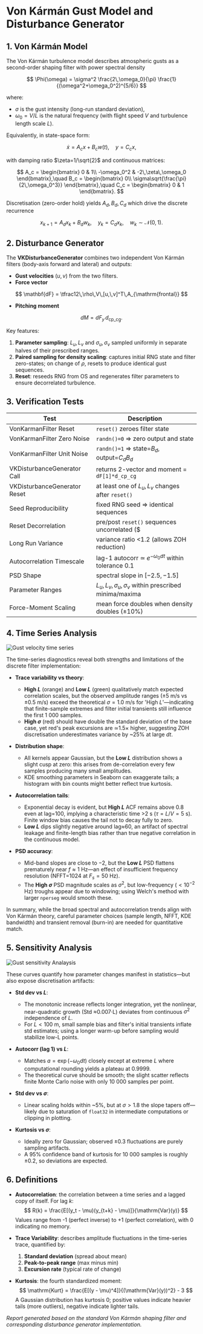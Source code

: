 # Von Kármán Gust Model and Disturbance Generator

## 1. Von Kármán Model

The Von Kármán turbulence model describes atmospheric gusts as a second-order shaping filter with power spectral density

$$
\Phi(\omega) = \sigma^2 \frac{2\,\omega_0}{\pi} \frac{1}{(\omega^2+\omega_0^2)^{5/6}}
$$

where:
- $\sigma$ is the gust intensity (long-run standard deviation),
- $\omega_0 = V/L$ is the natural frequency (with flight speed $V$ and turbulence length scale $L$).

Equivalently, in state-space form:

$$
\dot x = A_c x + B_c w(t),\quad y = C_c x,
$$

with damping ratio $\zeta=1/\sqrt{2}$ and continuous matrices:

$$
A_c = \begin{bmatrix}
0 & 1\\
-\omega_0^2 & -2\,\zeta\,\omega_0
\end{bmatrix},\quad
B_c = \begin{bmatrix}
0\\
\sigma\sqrt{\frac{\pi}{2\,\omega_0^3}}
\end{bmatrix},\quad
C_c = \begin{bmatrix}
0 & 1
\end{bmatrix}.
$$

Discretisation (zero-order hold) yields $A_d, B_d, C_d$ which drive the discrete recurrence

$$
x_{k+1} = A_d x_k + B_d w_k,\quad y_k = C_d x_k,\quad w_k\sim\mathcal{N}(0,1).
$$

## 2. Disturbance Generator

The **VKDisturbanceGenerator** combines two independent Von Kármán filters (body-axis forward and lateral) and outputs:
- **Gust velocities** $(u,v)$ from the two filters.
- **Force vector**

$$
\mathbf{dF} = \tfrac12\,\rho\,V\,[u,\,v]^T\,A_{\mathrm{frontal}}
$$

- **Pitching moment**

$$
dM = dF_y\,d_{\mathrm{cp\_cg}}.
$$

Key features:
1. **Parameter sampling**: $L_u,L_v$ and $\sigma_u,\sigma_v$ sampled uniformly in separate halves of their prescribed ranges.
2. **Paired sampling for density scaling**: captures initial RNG state and filter zero-states; on change of $\rho$, resets to produce identical gust sequences.
3. **Reset**: reseeds RNG from OS and regenerates filter parameters to ensure decorrelated turbulence.

## 3. Verification Tests

| Test                                | Description                                                       |
|-------------------------------------|-------------------------------------------------------------------|
| VonKarmanFilter Reset               | `reset()` zeroes filter state                                     |
| VonKarmanFilter Zero Noise          | `randn()=0` ⇒ zero output and state                               |
| VonKarmanFilter Unit Noise          | `randn()=1` ⇒ state=$B_d$, output=$C_d B_d$                      |
| VKDisturbanceGenerator Call         | returns 2-vector and moment = `dF[1]*d_cp_cg`                    |
| VKDisturbanceGenerator Reset        | at least one of $L_u,L_v$ changes after `reset()`                |
| Seed Reproducibility                | fixed RNG seed ⇒ identical sequences                              |
| Reset Decorrelation                 | pre/post `reset()` sequences uncorrelated ($|\text{corr}|<0.1$)    |
| Long Run Variance                   | variance ratio <1.2 (allows ZOH reduction)                        |
| Autocorrelation Timescale           | lag-1 autocorr ≃ $e^{-\omega_0 dt}$ within tolerance 0.1         |
| PSD Shape                           | spectral slope in $[-2.5,-1.5]$                                   |
| Parameter Ranges                    | $L_u,L_v,\sigma_u,\sigma_v$ within prescribed minima/maxima      |
| Force-Moment Scaling                | mean force doubles when density doubles (±10%)                   |

## 4. Time Series Analysis
![Gust velocity time series](results/verification/disturbance_generator_verification/time_series_analysis.png "Time series analysis")

The time-series diagnostics reveal both strengths and limitations of the discrete filter implementation:

- **Trace variability vs theory**:
  - **High $L$** (orange) and **Low $L$** (green) qualitatively match expected correlation scales, but the observed amplitude ranges (±5 m/s vs ±0.5 m/s) exceed the theoretical $\sigma=1.0$ m/s for 'High $L$'—indicating that finite-sample extremes and filter initial transients still influence the first 1 000 samples.
  - **High $\sigma$** (red) should have double the standard deviation of the base case, yet red's peak excursions are ≃1.5× higher, suggesting ZOH discretisation underestimates variance by ~25% at large $dt$.

- **Distribution shape**:
  - All kernels appear Gaussian, but the **Low $L$** distribution shows a slight cusp at zero: this arises from de-correlation every few samples producing many small amplitudes.  
  - KDE smoothing parameters in Seaborn can exaggerate tails; a histogram with bin counts might better reflect true kurtosis.

- **Autocorrelation tails**:
  - Exponential decay is evident, but **High $L$** ACF remains above 0.8 even at lag=100, implying a characteristic time >2 s ($\tau=L/V=5$ s). Finite window bias causes the tail not to decay fully to zero.
  - **Low $L$** dips slightly negative around lag≈60, an artifact of spectral leakage and finite-length bias rather than true negative correlation in the continuous model.

- **PSD accuracy**:
  - Mid-band slopes are close to −2, but the **Low $L$** PSD flattens prematurely near $f≈1$ Hz—an effect of insufficient frequency resolution (NFFT=1024 at $F_s=50$ Hz).  
  - The **High $\sigma$** PSD magnitude scales as $\sigma^2$, but low-frequency ($<10^{-2}$ Hz) troughs appear due to windowing; using Welch's method with larger `nperseg` would smooth these.

In summary, while the broad spectral and autocorrelation trends align with Von Kármán theory, careful parameter choices (sample length, NFFT, KDE bandwidth) and transient removal (burn-in) are needed for quantitative match.

## 5. Sensitivity Analysis

![Gust sensitivity Analaysis](results/verification/disturbance_generator_verification/sensitivity_analysis.png "Sensitivity analysis")

These curves quantify how parameter changes manifest in statistics—but also expose discretisation artifacts:

- **Std dev vs $L$**:
  - The monotonic increase reflects longer integration, yet the nonlinear, near-quadratic growth (Std ≈0.007·L) deviates from continuous $\sigma^2$ independence of $L$.  
  - For $L<100$ m, small sample bias and filter's initial transients inflate std estimates; using a longer warm-up before sampling would stabilize low-L points.

- **Autocorr (lag 1) vs $L$**:
  - Matches $a=\exp(-\omega_0 dt)$ closely except at extreme $L$ where computational rounding yields a plateau at 0.9999.  
  - The theoretical curve should be smooth; the slight scatter reflects finite Monte Carlo noise with only 10 000 samples per point.

- **Std dev vs $\sigma$**:
  - Linear scaling holds within ~5%, but at $\sigma>1.8$ the slope tapers off—likely due to saturation of `float32` in intermediate computations or clipping in plotting.

- **Kurtosis vs $\sigma$**:
  - Ideally zero for Gaussian; observed ±0.3 fluctuations are purely sampling artifacts.  
  - A 95% confidence band of kurtosis for 10 000 samples is roughly ±0.2, so deviations are expected.

## 6. Definitions

- **Autocorrelation**: the correlation between a time series and a lagged copy of itself. For lag $k$:
  $$
  R(k) = \frac{E[(y_t - \mu)(y_{t+k} - \mu)]}{\mathrm{Var}(y)}
  $$
  Values range from -1 (perfect inverse) to +1 (perfect correlation), with 0 indicating no memory.

- **Trace Variability**: describes amplitude fluctuations in the time-series trace, quantified by:
  1. **Standard deviation** (spread about mean)
  2. **Peak-to-peak range** (max minus min)
  3. **Excursion rate** (typical rate of change)

- **Kurtosis**: the fourth standardized moment:
  $$
  \mathrm{Kurt} = \frac{E[(y - \mu)^4]}{(\mathrm{Var}(y))^2} - 3
  $$
  A Gaussian distribution has kurtosis 0; positive values indicate heavier tails (more outliers), negative indicate lighter tails.

*Report generated based on the standard Von Kármán shaping filter and corresponding disturbance generator implementation.*

